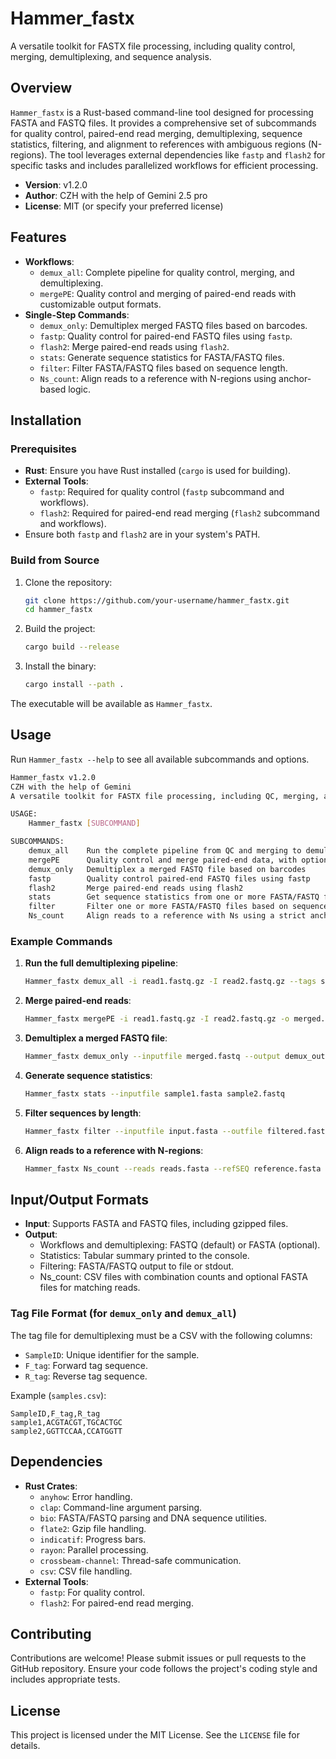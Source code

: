 # Hammer_fastx

A versatile toolkit for FASTX file processing, including quality control, merging, demultiplexing, and sequence analysis.

## Overview

`Hammer_fastx` is a Rust-based command-line tool designed for processing FASTA and FASTQ files. It provides a comprehensive set of subcommands for quality control, paired-end read merging, demultiplexing, sequence statistics, filtering, and alignment to references with ambiguous regions (N-regions). The tool leverages external dependencies like `fastp` and `flash2` for specific tasks and includes parallelized workflows for efficient processing.

- **Version**: v1.2.0
- **Author**: CZH with the help of Gemini 2.5 pro
- **License**: MIT (or specify your preferred license)

## Features

- **Workflows**:
  - `demux_all`: Complete pipeline for quality control, merging, and demultiplexing.
  - `mergePE`: Quality control and merging of paired-end reads with customizable output formats.
- **Single-Step Commands**:
  - `demux_only`: Demultiplex merged FASTQ files based on barcodes.
  - `fastp`: Quality control for paired-end FASTQ files using `fastp`.
  - `flash2`: Merge paired-end reads using `flash2`.
  - `stats`: Generate sequence statistics for FASTA/FASTQ files.
  - `filter`: Filter FASTA/FASTQ files based on sequence length.
  - `Ns_count`: Align reads to a reference with N-regions using anchor-based logic.

## Installation

### Prerequisites

- **Rust**: Ensure you have Rust installed (`cargo` is used for building).
- **External Tools**:
  - `fastp`: Required for quality control (`fastp` subcommand and workflows).
  - `flash2`: Required for paired-end read merging (`flash2` subcommand and workflows).
- Ensure both `fastp` and `flash2` are in your system's PATH.

### Build from Source

1. Clone the repository:
   ```bash
   git clone https://github.com/your-username/hammer_fastx.git
   cd hammer_fastx
   ```

2. Build the project:
   ```bash
   cargo build --release
   ```

3. Install the binary:
   ```bash
   cargo install --path .
   ```

The executable will be available as `Hammer_fastx`.

## Usage

Run `Hammer_fastx --help` to see all available subcommands and options.

```bash
Hammer_fastx v1.2.0
CZH with the help of Gemini
A versatile toolkit for FASTX file processing, including QC, merging, and demultiplexing.

USAGE:
    Hammer_fastx [SUBCOMMAND]

SUBCOMMANDS:
    demux_all    Run the complete pipeline from QC and merging to demultiplexing
    mergePE      Quality control and merge paired-end data, with optional output formats
    demux_only   Demultiplex a merged FASTQ file based on barcodes
    fastp        Quality control paired-end FASTQ files using fastp
    flash2       Merge paired-end reads using flash2
    stats        Get sequence statistics from one or more FASTA/FASTQ files
    filter       Filter one or more FASTA/FASTQ files based on sequence length
    Ns_count     Align reads to a reference with Ns using a strict anchor-based method
```

### Example Commands

1. **Run the full demultiplexing pipeline**:
   ```bash
   Hammer_fastx demux_all -i read1.fastq.gz -I read2.fastq.gz --tags samples.csv -o output_dir --fastp-threads 8 --flash-threads 8 --demux-threads 8
   ```

2. **Merge paired-end reads**:
   ```bash
   Hammer_fastx mergePE -i read1.fastq.gz -I read2.fastq.gz -o merged.fastq --out-fasta --fastp-threads 4
   ```

3. **Demultiplex a merged FASTQ file**:
   ```bash
   Hammer_fastx demux_only --inputfile merged.fastq --output demux_out --tags samples.csv --threads 16 --trim
   ```

4. **Generate sequence statistics**:
   ```bash
   Hammer_fastx stats --inputfile sample1.fasta sample2.fastq
   ```

5. **Filter sequences by length**:
   ```bash
   Hammer_fastx filter --inputfile input.fasta --outfile filtered.fasta --min-len 100 --max-len 1000
   ```

6. **Align reads to a reference with N-regions**:
   ```bash
   Hammer_fastx Ns_count --reads reads.fasta --refSEQ reference.fasta --output results --threads 8 --mismatches 2
   ```

## Input/Output Formats

- **Input**: Supports FASTA and FASTQ files, including gzipped files.
- **Output**:
  - Workflows and demultiplexing: FASTQ (default) or FASTA (optional).
  - Statistics: Tabular summary printed to the console.
  - Filtering: FASTA/FASTQ output to file or stdout.
  - Ns_count: CSV files with combination counts and optional FASTA files for matching reads.

### Tag File Format (for `demux_only` and `demux_all`)

The tag file for demultiplexing must be a CSV with the following columns:
- `SampleID`: Unique identifier for the sample.
- `F_tag`: Forward tag sequence.
- `R_tag`: Reverse tag sequence.

Example (`samples.csv`):
```csv
SampleID,F_tag,R_tag
sample1,ACGTACGT,TGCACTGC
sample2,GGTTCCAA,CCATGGTT
```

## Dependencies

- **Rust Crates**:
  - `anyhow`: Error handling.
  - `clap`: Command-line argument parsing.
  - `bio`: FASTA/FASTQ parsing and DNA sequence utilities.
  - `flate2`: Gzip file handling.
  - `indicatif`: Progress bars.
  - `rayon`: Parallel processing.
  - `crossbeam-channel`: Thread-safe communication.
  - `csv`: CSV file handling.
- **External Tools**:
  - `fastp`: For quality control.
  - `flash2`: For paired-end read merging.

## Contributing

Contributions are welcome! Please submit issues or pull requests to the GitHub repository. Ensure your code follows the project's coding style and includes appropriate tests.

## License

This project is licensed under the MIT License. See the `LICENSE` file for details.
